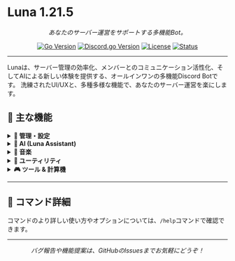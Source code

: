 # Luna 1.21.5

<p align="center">
  <em>あなたのサーバー運営をサポートする多機能Bot。</em>
</p>

<p align="center">
    <a href="https://golang.org/"><img src="https://img.shields.io/badge/Go-1.24.4%2B-00ADD8?style=for-the-badge&logo=go" alt="Go Version"></a>
    <a href="https://github.com/bwmarrin/discordgo"><img src="https://img.shields.io/badge/Discord.go-v0.29.0-5865F2?style=for-the-badge&logo=discord&logoColor=white" alt="Discord.go Version"></a>
    <a href="https://github.com/shirokuma-studio/luna/blob/main/COPYING"><img src="https://img.shields.io/badge/License-LGPL_v3-blue.svg?style=for-the-badge" alt="License"></a>
    <a href="https://github.com/shirokuma-studio/luna/graphs/commit-activity"><img src="https://img.shields.io/badge/Status-Experimental-brightgreen?style=for-the-badge" alt="Status"></a>
</p>

---

Lunaは、サーバー管理の効率化、メンバーとのコミュニケーション活性化、そしてAIによる新しい体験を提供する、オールインワンの多機能Discord Botです。
洗練されたUI/UXと、多種多様な機能で、あなたのサーバー運営を楽にします。

## 🌟 主な機能

<details>
<summary><b>👑 管理・設定</b></summary>
<br>
<ul>
  <li><b>総合設定:</b> ログ、一時VC、BUMP通知などを一括設定</li>
  <li><b>モデレーション:</b> Kick、BAN、タイムアウトを理由付きで実行</li>
  <li><b>チケットシステム:</b> AIが一次対応する高機能チケットパネル</li>
  <li><b>リアクションロール:</b> 絵文字リアクションでロールを自動付与</li>
  <li><b>ダッシュボード:</b> サーバー統計をリアルタイムで表示・自動更新</li>
  <li><b>スケジュール投稿:</b> 指定時間にメッセージを自動投稿</li>
  <li><b>ウェルカムメッセージ:</b> 新規参加者への挨拶を自動化</li>
</ul>
</details>

<details>
<summary><b>🤖 AI (Luna Assistant)</b></summary>
<br>
<ul>
  <li><b>質問応答:</b> サーバー内でAIに自由に質問</li>
  <li><b>画像生成:</b> 最新AIによる画像生成</li>
  <li><b>テキスト翻訳:</b> 多言語対応のAI翻訳</li>
</ul>
</details>

<details>
<summary><b>🎵 音楽</b></summary>
<br>
<ul>
  <li><b>再生:</b> YouTubeのURLや検索ワードから音楽を再生</li>
  <li><b>キュー管理:</b> 再生待ちリストに曲を追加</li>
  <li><b>操作:</b> 曲のスキップ、再生停止</li>
</ul>
</details>

<details>
<summary><b>🔧 ユーティリティ</b></summary>
<br>
<ul>
  <li><b>ユーザー情報:</b> アカウント作成日や参加日、ロールなどを表示</li>
  <li><b>アバター/バナー取得:</b> ユーザーのプロフィール画像を高画質で表示</li>
  <li><b>Bot状態確認:</b> Ping値、DB接続、稼働時間を表示</li>
  <li><b>投票作成:</b> 複数選択肢の投票を手軽に作成</li>
  <li><b>Embed作成:</b> カスタマイズされた埋め込みメッセージを簡単に作成</li>
</ul>
</details>

<details>
<summary><b>🎮 ツール & 計算機</b></summary>
<br>
<ul>
  <li><b>Mandelbrot集合:</b> Juliaサーバーでマンデルブロ集合を高速生成</li>
  <li><b>ポケモン計算機:</b> ステータス、ダメージ、タイプ相性、耐久指数を計算</li>
  <li><b>高機能電卓:</b> 三角関数や定数(π, e)にも対応</li>
  <li><b>工業MODエネルギー変換:</b> Minecraftのエネルギー単位を相互変換</li>
  <li><b>天気予報:</b> 世界の都市の天気を表示</li>
</ul>
</details>

---

## 📜 コマンド詳細

コマンドのより詳しい使い方やオプションについては、`/help`コマンドで確認できます。

---

<p align="center">
  <em>バグ報告や機能提案は、GitHubのIssuesまでお気軽にどうぞ！</em>
</p>
